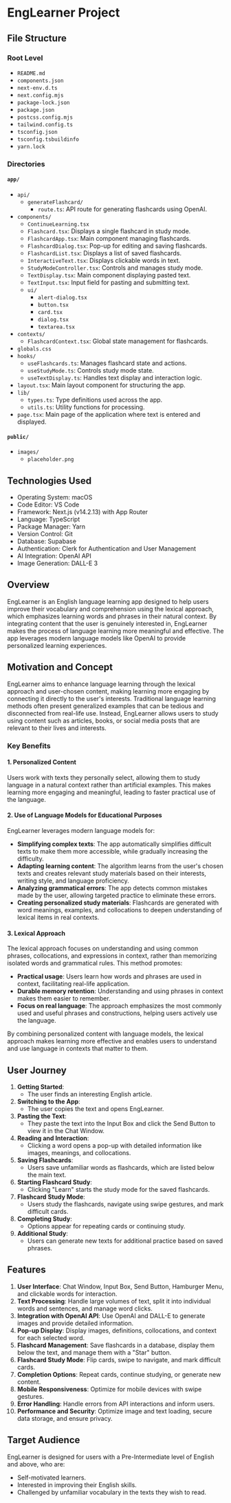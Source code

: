 # EngLearner Project

## File Structure

### Root Level
- `README.md`
- `components.json`
- `next-env.d.ts`
- `next.config.mjs`
- `package-lock.json`
- `package.json`
- `postcss.config.mjs`
- `tailwind.config.ts`
- `tsconfig.json`
- `tsconfig.tsbuildinfo`
- `yarn.lock`

### Directories

#### `app/`
- `api/`
  - `generateFlashcard/`
    - `route.ts`: API route for generating flashcards using OpenAI.
- `components/`
  - `ContinueLearning.tsx`
  - `Flashcard.tsx`: Displays a single flashcard in study mode.
  - `FlashcardApp.tsx`: Main component managing flashcards.
  - `FlashcardDialog.tsx`: Pop-up for editing and saving flashcards.
  - `FlashcardList.tsx`: Displays a list of saved flashcards.
  - `InteractiveText.tsx`: Displays clickable words in text.
  - `StudyModeController.tsx`: Controls and manages study mode.
  - `TextDisplay.tsx`: Main component displaying pasted text.
  - `TextInput.tsx`: Input field for pasting and submitting text.
  - `ui/`
    - `alert-dialog.tsx`
    - `button.tsx`
    - `card.tsx`
    - `dialog.tsx`
    - `textarea.tsx`
- `contexts/`
  - `FlashcardContext.tsx`: Global state management for flashcards.
- `globals.css`
- `hooks/`
  - `useFlashcards.ts`: Manages flashcard state and actions.
  - `useStudyMode.ts`: Controls study mode state.
  - `useTextDisplay.ts`: Handles text display and interaction logic.
- `layout.tsx`: Main layout component for structuring the app.
- `lib/`
  - `types.ts`: Type definitions used across the app.
  - `utils.ts`: Utility functions for processing.
- `page.tsx`: Main page of the application where text is entered and displayed.

#### `public/`
- `images/`
  - `placeholder.png`

## Technologies Used

- Operating System: macOS
- Code Editor: VS Code
- Framework: Next.js (v14.2.13) with App Router
- Language: TypeScript
- Package Manager: Yarn
- Version Control: Git
- Database: Supabase
- Authentication: Clerk for Authentication and User Management
- AI Integration: OpenAI API
- Image Generation: DALL-E 3

## Overview
EngLearner is an English language learning app designed to help users improve their vocabulary and comprehension using the lexical approach, which emphasizes learning words and phrases in their natural context. By integrating content that the user is genuinely interested in, EngLearner makes the process of language learning more meaningful and effective. The app leverages modern language models like OpenAI to provide personalized learning experiences.

## Motivation and Concept
EngLearner aims to enhance language learning through the lexical approach and user-chosen content, making learning more engaging by connecting it directly to the user's interests. Traditional language learning methods often present generalized examples that can be tedious and disconnected from real-life use. Instead, EngLearner allows users to study using content such as articles, books, or social media posts that are relevant to their lives and interests.

### Key Benefits
#### 1. Personalized Content
Users work with texts they personally select, allowing them to study language in a natural context rather than artificial examples. This makes learning more engaging and meaningful, leading to faster practical use of the language.

#### 2. Use of Language Models for Educational Purposes
EngLearner leverages modern language models for:
- **Simplifying complex texts**: The app automatically simplifies difficult texts to make them more accessible, while gradually increasing the difficulty.
- **Adapting learning content**: The algorithm learns from the user's chosen texts and creates relevant study materials based on their interests, writing style, and language proficiency.
- **Analyzing grammatical errors**: The app detects common mistakes made by the user, allowing targeted practice to eliminate these errors.
- **Creating personalized study materials**: Flashcards are generated with word meanings, examples, and collocations to deepen understanding of lexical items in real contexts.

#### 3. Lexical Approach
The lexical approach focuses on understanding and using common phrases, collocations, and expressions in context, rather than memorizing isolated words and grammatical rules. This method promotes:
- **Practical usage**: Users learn how words and phrases are used in context, facilitating real-life application.
- **Durable memory retention**: Understanding and using phrases in context makes them easier to remember.
- **Focus on real language**: The approach emphasizes the most commonly used and useful phrases and constructions, helping users actively use the language.

By combining personalized content with language models, the lexical approach makes learning more effective and enables users to understand and use language in contexts that matter to them.

## User Journey
1. **Getting Started**: 
   - The user finds an interesting English article.
2. **Switching to the App**: 
   - The user copies the text and opens EngLearner.
3. **Pasting the Text**: 
   - They paste the text into the Input Box and click the Send Button to view it in the Chat Window.
4. **Reading and Interaction**: 
   - Clicking a word opens a pop-up with detailed information like images, meanings, and collocations.
5. **Saving Flashcards**: 
   - Users save unfamiliar words as flashcards, which are listed below the main text.
6. **Starting Flashcard Study**: 
   - Clicking "Learn" starts the study mode for the saved flashcards.
7. **Flashcard Study Mode**: 
   - Users study the flashcards, navigate using swipe gestures, and mark difficult cards.
8. **Completing Study**: 
   - Options appear for repeating cards or continuing study.
9. **Additional Study**: 
   - Users can generate new texts for additional practice based on saved phrases.

## Features
1. **User Interface**: Chat Window, Input Box, Send Button, Hamburger Menu, and clickable words for interaction.
2. **Text Processing**: Handle large volumes of text, split it into individual words and sentences, and manage word clicks.
3. **Integration with OpenAI API**: Use OpenAI and DALL-E to generate images and provide detailed information.
4. **Pop-up Display**: Display images, definitions, collocations, and context for each selected word.
5. **Flashcard Management**: Save flashcards in a database, display them below the text, and manage them with a "Star" button.
6. **Flashcard Study Mode**: Flip cards, swipe to navigate, and mark difficult cards.
7. **Completion Options**: Repeat cards, continue studying, or generate new content.
8. **Mobile Responsiveness**: Optimize for mobile devices with swipe gestures.
9. **Error Handling**: Handle errors from API interactions and inform users.
10. **Performance and Security**: Optimize image and text loading, secure data storage, and ensure privacy.

## Target Audience
EngLearner is designed for users with a Pre-Intermediate level of English and above, who are:
- Self-motivated learners.
- Interested in improving their English skills.
- Challenged by unfamiliar vocabulary in the texts they wish to read.